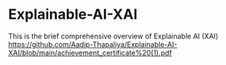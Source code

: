 # Explainable-AI-XAI
This is the brief comprehensive overview of Explainable AI (XAI)
https://github.com/Aadip-Thapaliya/Explainable-AI-XAI/blob/main/achievement_certificate%20(1).pdf
